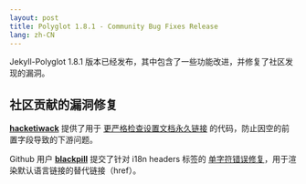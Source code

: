 ```yaml
---
layout: post
title: Polyglot 1.8.1 - Community Bug Fixes Release
lang: zh-CN
---
```


Jekyll-Polyglot 1.8.1 版本已经发布，其中包含了一些功能改进，并修复了社区发现的漏洞。

## 社区贡献的漏洞修复

**[hacketiwack](https://github.com/hacketiwack)** 提供了用于 [更严格检查设置文档永久链接](https://github.com/untra/polyglot/pull/200/files) 的代码，防止因空的前置字段导致的下游问题。

Github 用户 **[blackpill](https://github.com/blackpill)**  提交了针对 i18n headers 标签的 [单字符错误修复](https://github.com/untra/polyglot/pull/211/files)，用于渲染默认语言链接的替代链接（href）。

